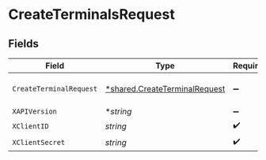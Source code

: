 # CreateTerminalsRequest


## Fields

| Field                                                                                                                                  | Type                                                                                                                                   | Required                                                                                                                               | Description                                                                                                                            | Example                                                                                                                                |
| -------------------------------------------------------------------------------------------------------------------------------------- | -------------------------------------------------------------------------------------------------------------------------------------- | -------------------------------------------------------------------------------------------------------------------------------------- | -------------------------------------------------------------------------------------------------------------------------------------- | -------------------------------------------------------------------------------------------------------------------------------------- |
| `CreateTerminalRequest`                                                                                                                | [*shared.CreateTerminalRequest](../../../pkg/models/shared/createterminalrequest.md)                                                   | :heavy_minus_sign:                                                                                                                     | N/A                                                                                                                                    | {"terminal_id":1,"terminal_name":"Jane Doe","terminal_phone_no":9876543210,"terminal_area":"Bangalore","terminal_note":"POS Vertical"} |
| `XAPIVersion`                                                                                                                          | **string*                                                                                                                              | :heavy_minus_sign:                                                                                                                     | N/A                                                                                                                                    |                                                                                                                                        |
| `XClientID`                                                                                                                            | *string*                                                                                                                               | :heavy_check_mark:                                                                                                                     | N/A                                                                                                                                    |                                                                                                                                        |
| `XClientSecret`                                                                                                                        | *string*                                                                                                                               | :heavy_check_mark:                                                                                                                     | N/A                                                                                                                                    |                                                                                                                                        |